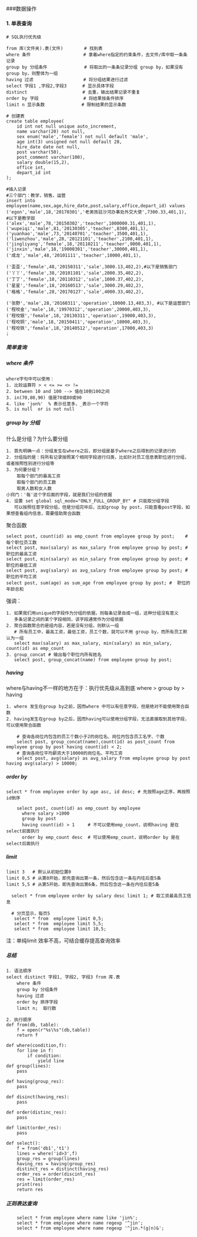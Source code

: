###数据操作

#### 1. 单表查询
    # SQL执行优先级
   
    from 库(文件夹).表(文件)        # 找到表
    where 条件                    # 拿着where指定的约束条件，去文件/库中取一条条记录 
    group by 分组条件              # 将取出的一条条记录分组 group by，如果没有group by，则整体为一组
    having 过滤                   # 将分组结果进行过滤
    select 字段1 ,字段2,字段3      # 显示具体字段
    distinct                     # 去重，输出结果记录不重复
    order by 字段                 # 将结果按条件排序
    limit n 显示条数              # 限制结果的显示条数

```mysql
# 创建表
create table employee(
    id int not null unique auto_increment,
    name varchar(20) not null,
    sex enum('male','female') not null default 'male',
    age int(3) unsigned not null default 28,
    hire_date date not null,
    post varchar(50),
    post_comment varchar(100),
    salary double(15,2),
    office int,
    depart_id int
);

#插入记录
#三个部门：教学，销售，运营
insert into employee(name,sex,age,hire_date,post,salary,office,depart_id) values
('egon','male',18,'20170301','老男孩驻沙河办事处外交大使',7300.33,401,1), #以下是教学部
('alex','male',78,'20150302','teacher',1000000.31,401,1),
('wupeiqi','male',81,'20130305','teacher',8300,401,1),
('yuanhao','male',73,'20140701','teacher',3500,401,1),
('liwenzhou','male',28,'20121101','teacher',2100,401,1),
('jingliyang','female',18,'20110211','teacher',9000,401,1),
('jinxin','male',18,'19000301','teacher',30000,401,1),
('成龙','male',48,'20101111','teacher',10000,401,1),

('歪歪','female',48,'20150311','sale',3000.13,402,2),#以下是销售部门
('丫丫','female',38,'20101101','sale',2000.35,402,2),
('丁丁','female',18,'20110312','sale',1000.37,402,2),
('星星','female',18,'20160513','sale',3000.29,402,2),
('格格','female',28,'20170127','sale',4000.33,402,2),

('张野','male',28,'20160311','operation',10000.13,403,3), #以下是运营部门
('程咬金','male',18,'19970312','operation',20000,403,3),
('程咬银','female',18,'20130311','operation',19000,403,3),
('程咬铜','male',18,'20150411','operation',18000,403,3),
('程咬铁','female',18,'20140512','operation',17000,403,3)
;
```
##### 简单查询

##### where 条件

    where字句中可以使用：
    1. 比较运算符 > < <= >= <> !=
    2. between 10 and 100 --> 值在10到100之间
    3. in(70,80,90) 值是70或80或90
    4. like 'jon%'  % 表示任意多，_表示一个字符
    5. is null  or is not null

##### group by 分组
什么是分组？为什么要分组

    1. 首先明确一点：分组发生在where之后，即分组是基于where之后得到的记录进行的
    2. 分组指的是：将所有记录按照某个相同字段进行归类，比如针对员工信息表职位进行分组，或者按照性别进行分组等
    3. 为何要分组？
        取每个部门的最高工资
        取每个部门的员工数
        取男人数和女人数
    小窍门：'每'这个字后面的字段，就是我们分组的依据
    4. 设置 set global sql_mode="ONLY_FULL_GROUP_BY" # 只能取分组字段
       可以按照任意字段分组，但是分组完毕后，比如group by post，只能查看post字段，如果想查看组内信息，需要借助聚合函数
   
聚合函数
```mysql
select post, count(id) as emp_count from employee group by post;    # 每个职位员工数
select post, max(salary) as max_salary from employee group by post; #  职位的最高工资
select post, min(salary) as min_salary from employee group by post; #  职位的最低工资
select post, avg(salary) as avg_salary from employee group by post; #  职位的平均工资
select post, sum(age) as sum_age from employee group by post; #  职位的年龄总和
```
强调：

    1. 如果我们用unique的字段作为分组的依据，则每条记录自成一组，这种分组没有意义
       多条记录之间的某个字段相同，该字段通常作为分组依据
    2. 聚合函数聚合的是组内容，若是没有分组，则默认一组
       # 所有员工中，最高工资，最低工资，员工个数，就可以不用 group by，而所有员工默认为一组
       select max(salary) as max_salary, min(salary) as min_salary, count(id) as emp_count 
    3. group_concat # 输出每个职位内所有姓名
       select post, group_concat(name) from employee group by post;

##### having
where与having不一样的地方在于：执行优先级从高到底 where > group by > having

    1. where 发生在group by之前，因而where 中可以有任意字段，但是绝对不能使用聚合函数
    2. having发生在group by之后，因而having可以使用分组字段，无法直接取到其他字段，可以使用聚合函数
```mysql
    # 查询各岗位内包含的员工个数小于2的岗位名、岗位内包含员工名字、个数
    select post, group_concat(name),count(id) as post_count from employee group by post having count(id) < 2;
    # 查询各岗位平均薪资大于10000的岗位名、平均工资
    select post, avg(salary) as avg_salary from employee group by post having avg(salary) > 10000;
```

##### order by 

```mysql
select * from employee order by age asc, id desc; # 先按照age正序，再按照id倒序
```

```mysql
    select post, count(id) as emp_count by employee
      where salary >1000
      group by post
      having count(id) > 1     # 不可以使用emp_count，说明having 是在select前面执行
      order by emp_count desc  # 可以使用emp_count，说明order by 是在select后面执行
```
##### limit
    
    limit 3   # 默认从初始位置0
    limit 0,5 # 从第0开始，即先查询出第一条，然后包含这一条在内往后查5条
    limit 5,5 # 从第5开始，即先查询出第6条，然后包含这一条在内往后查5条

```mysql
  select * from employee order by salary desc limit 1; # 取工资最高员工信息
  
  # 分页显示，每页5 
   select * from  employee limit 0,5;
   select * from  employee limit 5,5;
   select * from  employee limit 10,5;
```
注：单纯limit 效率不高，可结合缓存提高查询效率

##### 总结

    1. 语法顺序
    select distinct 字段1, 字段2, 字段3 from 库.表
        where 条件
        group by 分组条件
        having 过滤
        order by 排序字段
        limit n;  取行数
    
    2. 执行顺序
    def from(db, table):
        f = open(r"%s\%s"(db,table))
        return f
    
    def where(condition,f):
        for line in f:
            if condition:
                yield line
    def group(lines):
        pass
    
    def having(group_res):
        pass
    
    def disinct(having_res):
        pass
    
    def order(distinc_res):
        pass
    
    def limit(order_res):
        pass
    
    def select():
        f = from('db1','t1')
        lines = where('id>3',f)
        group_res = group(lines)
        having_res = having(group_res)
        distinct_res = distinct(having_res)
        order_res = order(discint_res)
        res = limit(order_res)
        print(res)
        return res
    
##### 正则表达查询
```mysql
    select * from employee where name like 'jin%';
    select * from employee where name regexp '^jin';
    select * from employee where name regexp '^jin.*(g|n)&';
```